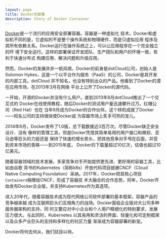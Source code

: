 ```yaml
---
layout: page
title: Docker的故事
description: Story of Docker Container
---
```



[Docker](https://www.docker.com/)是一个流行的应用安全部署容器。容器是一种虚拟化
技术。Docker和虚拟机不同的是，它虚拟的不是整个操作系统和物理硬件，而是只虚拟应用
程序及其所有依赖关系。Docker运行在操作系统之上，可以让应用程序在一个完全独立的环
境下安全运行。这样的部署保证开发团队、生产团队和用户的环境一致，有利于快速分布式
构建应用、解决问题和升级应用。

然而，Docker的发展并非一帆风顺。Docker的前身是dotCloud公司，创始人是Solomon
Hykes，这是一个以平台作为服务（PaaS）的公司，Docker是其开发的内部工具。dotCloud
并不知名，也没有特别出众的产品。他看到了Docker的潜在应用市场，在2013年3月在网络
平台上公开了Docker的源代码。

一开始，开源的Docker并没有什么用户。直到2013年8月dotCloud推出了一个交互式的
Docker在线使用教程，随后Docker的测试用户量迅速攀升过万。红帽公司（Red Hat）也在
当年9月成为Docker的合作伙伴。这个转机成就了Docker——知名公司的支持很快使Docker成
为容器市场上炙手可热的宠儿。

2014年6月，Docker发布了1.0版，总下载数接近3百万次。尽管Docker缺乏安全设计、没有
像样的管理工具，但是Docker凭借其简单易用的用户接口和微软、亚马逊等巨头的力挺还是
保持了快速的增长势头，把其他竞争对手甩在后面，并受到资本市场的青睐——到2015年底，
Docker的下载量超过10亿次，估值也超过10亿美元。

随着容器领域的技术发展，多家竞争对手开始提供更先进、更好用的容器工具，比如由谷歌
背书的Kubernetes（简称k8s）开放代码项目就被CNCF（Cloud Native Computing
Foundation）采纳。2017年，Docker把其核心项目`Containerd`捐赠给CNCF，形成了容器技
术大融合的合作态势。同年，Docker开始发布Docker企业版，并支持Kubernetes作为其选项。

进入20年代，随着容器技术成为现代网络公司软件部署的基本框架，容器产品的竞争越来越
成为互联网巨头们互相角力的战场。Docker面临企业版对大公司多种服务器架构的支持，同
时又要应对中小企业和个人用户精细化的特别要求，发展压力很大。与此同时，Kubernetes
以其易用和灵活的界面、轻量化和可定制框架以及众多产业巨头的支持和多样化的社区力量
渐渐成为容器部署的新宠。

Docker将何去何从，我们拭目以待。
